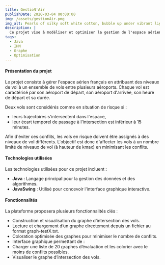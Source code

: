 ```yaml
---
title: GestioN'Air
publishDate: 2020-03-04 00:00:00
img: /assets/gestionAir.png
img_alt: Pearls of silky soft white cotton, bubble up under vibrant lighting
description: |
  Ce projet vise à modéliser et optimiser la gestion de l'espace aérien français en minimisant les risques de collision entre vols. Il repose sur la construction et l'analyse d'un graphe d'intersection de vols afin d'attribuer des niveaux de vol de manière optimale.
tags:
  - Java
  - IHM
  - Graphe
  - Optimisation
---
```


#### Présentation du projet

Le projet consiste à gérer l'espace aérien français en attribuant des niveaux de vol à un ensemble de vols entre plusieurs aéroports. Chaque vol est caractérisé par son aéroport de départ, son aéroport d'arrivée, son heure de départ et sa durée.

Deux vols sont considérés comme en situation de risque si :

- leurs trajectoires s'intersectent dans l'espace,
- leur écart temporel de passage à l'intersection est inférieur à 15 minutes.

Afin d'éviter ces conflits, les vols en risque doivent être assignés à des niveaux de vol différents. L'objectif est donc d'affecter les vols à un nombre limité de niveaux de vol (à hauteur de kmax) en minimisant les conflits.

#### Technologies utilisées

Les technologies utilisées pour ce projet incluent :

- **Java** : Langage principal pour la gestion des données et des algorithmes.
- **JavaSwing** : Utilisé pour concevoir l'interface graphique interactive.

#### Fonctionnalités

La plateforme proposera plusieurs fonctionnalités clés :

- Construction et visualisation du graphe d’intersection des vols.
- Lecture et chargement d’un graphe directement depuis un fichier au format graph-testX.txt.
- Coloration optimisée des graphes pour minimiser le nombre de conflits.
- Interface graphique permettant de :
- Charger une liste de 20 graphes d’évaluation et les colorier avec le moins de conflits possibles.
- Visualiser le graphe d’intersection des vols.
